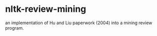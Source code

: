 # nltk-review-mining
an implementation of Hu and Liu paperwork (2004) into a mining review program.
